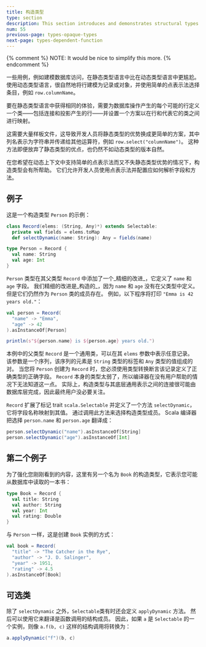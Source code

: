 ```yaml
---
title: 构造类型
type: section
description: This section introduces and demonstrates structural types in Scala 3.
num: 55
previous-page: types-opaque-types
next-page: types-dependent-function
---
```



{% comment %}
NOTE: It would be nice to simplify this more.
{% endcomment %}


一些用例，例如建模数据库访问，在静态类型语言中比在动态类型语言中更尴尬。
使用动态类型语言，很自然地将行建模为记录或对象，并使用简单的点表示法选择条目，例如 `row.columnName`。

要在静态类型语言中获得相同的体验，需要为数据库操作产生的每个可能的行定义一个类——包括连接和投影产生的行——并设置一个方案以在行和代表它的类之间进行映射。

这需要大量样板文件，这导致开发人员将静态类型的优势换成更简单的方案，其中列名表示为字符串并传递给其他运算符，例如 `row.select("columnName")`。
这种方法即便放弃了静态类型的优点，也仍然不如动态类型的版本自然。

在您希望在动态上下文中支持简单的点表示法而又不失静态类型优势的情况下，构造类型会有所帮助。
它们允许开发人员使用点表示法并配置应如何解析字段和方法。

## 例子

这是一个构造类型 `Person` 的示例：

```scala
class Record(elems: (String, Any)*) extends Selectable:
  private val fields = elems.toMap
  def selectDynamic(name: String): Any = fields(name)

type Person = Record {
  val name: String
  val age: Int
}
```

`Person` 类型在其父类型 `Record` 中添加了一个_精细的改进_，它定义了 `name` 和 `age` 字段。
我们精细的改进是_构造的_，因为 `name` 和 `age` 没有在父类型中定义。
但是它们仍然作为 `Person` 类的成员存在。
例如，以下程序将打印 `"Emma is 42 years old."`：

```scala
val person = Record(
  "name" -> "Emma",
  "age" -> 42
).asInstanceOf[Person]

println(s"${person.name} is ${person.age} years old.")
```

本例中的父类型 `Record` 是一个通用类，可以在其 `elems` 参数中表示任意记录。
该参数是一个序列，该序列的元素是 `String` 类型的标签和 `Any` 类型的值组成的对。
当您将 `Person` 创建为 `Record` 时，您必须使用类型转换断言该记录定义了正确类型的正确字段。
`Record` 本身的类型太弱了，所以编译器在没有用户帮助的情况下无法知道这一点。
实际上，构造类型与其底层通用表示之间的连接很可能由数据库层完成，因此最终用户没必要关注。

`Record` 扩展了标记 trait `scala.Selectable` 并定义了一个方法 `selectDynamic`，它将字段名称映射到其值。
通过调用此方法来选择构造类型成员。
Scala 编译器把选择 `person.name` 和 `person.age` 翻译成：

```scala
person.selectDynamic("name").asInstanceOf[String]
person.selectDynamic("age").asInstanceOf[Int]
```

## 第二个例子

为了强化您刚刚看到的内容，这里有另一个名为 `Book` 的构造类型，它表示您可能从数据库中读取的一本书：

```scala
type Book = Record {
  val title: String
  val author: String
  val year: Int
  val rating: Double
}
```

与 `Person` 一样，这是创建 `Book` 实例的方式：

```scala
val book = Record(
  "title" -> "The Catcher in the Rye",
  "author" -> "J. D. Salinger",
  "year" -> 1951,
  "rating" -> 4.5
).asInstanceOf[Book]
```

## 可选类

除了 `selectDynamic` 之外，`Selectable`类有时还会定义 `applyDynamic` 方法。
然后可以使用它来翻译是函数调用的结构成员。
因此，如果 `a` 是 `Selectable` 的一个实例，则像 `a.f(b, c)` 这样的结构调用将转换为：

```scala
a.applyDynamic("f")(b, c)
```

